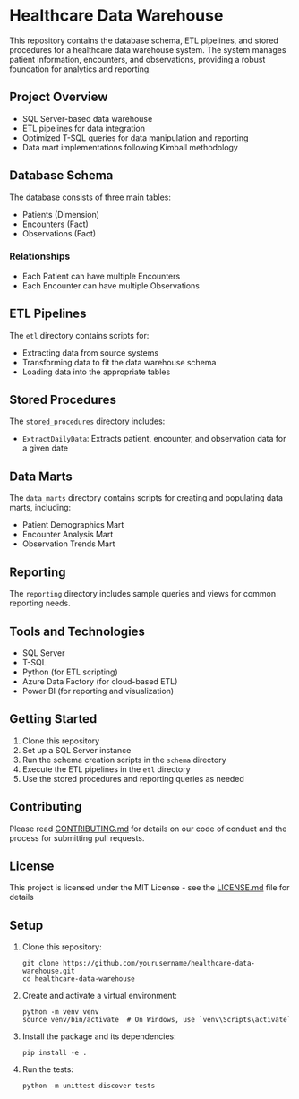 # Healthcare Data Warehouse

This repository contains the database schema, ETL pipelines, and stored procedures for a healthcare data warehouse system. The system manages patient information, encounters, and observations, providing a robust foundation for analytics and reporting.

## Project Overview

- SQL Server-based data warehouse
- ETL pipelines for data integration
- Optimized T-SQL queries for data manipulation and reporting
- Data mart implementations following Kimball methodology

## Database Schema

The database consists of three main tables:
- Patients (Dimension)
- Encounters (Fact)
- Observations (Fact)

### Relationships
- Each Patient can have multiple Encounters
- Each Encounter can have multiple Observations

## ETL Pipelines

The `etl` directory contains scripts for:
- Extracting data from source systems
- Transforming data to fit the data warehouse schema
- Loading data into the appropriate tables

## Stored Procedures

The `stored_procedures` directory includes:
- `ExtractDailyData`: Extracts patient, encounter, and observation data for a given date

## Data Marts

The `data_marts` directory contains scripts for creating and populating data marts, including:
- Patient Demographics Mart
- Encounter Analysis Mart
- Observation Trends Mart

## Reporting

The `reporting` directory includes sample queries and views for common reporting needs.

## Tools and Technologies

- SQL Server
- T-SQL
- Python (for ETL scripting)
- Azure Data Factory (for cloud-based ETL)
- Power BI (for reporting and visualization)

## Getting Started

1. Clone this repository
2. Set up a SQL Server instance
3. Run the schema creation scripts in the `schema` directory
4. Execute the ETL pipelines in the `etl` directory
5. Use the stored procedures and reporting queries as needed

## Contributing

Please read [CONTRIBUTING.md](CONTRIBUTING.md) for details on our code of conduct and the process for submitting pull requests.

## License

This project is licensed under the MIT License - see the [LICENSE.md](LICENSE.md) file for details

## Setup

1. Clone this repository:
   ```
   git clone https://github.com/yourusername/healthcare-data-warehouse.git
   cd healthcare-data-warehouse
   ```

2. Create and activate a virtual environment:
   ```
   python -m venv venv
   source venv/bin/activate  # On Windows, use `venv\Scripts\activate`
   ```

3. Install the package and its dependencies:
   ```
   pip install -e .
   ```

4. Run the tests:
   ```
   python -m unittest discover tests
   ```
